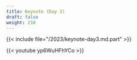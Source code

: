 ```yaml
---
title: Keynote (Day 3)
draft: false
weight: 210
---
```


{{< include file="/2023/keynote-day3.md.part" >}}

{{< youtube yp6WuHFhYCo >}}
